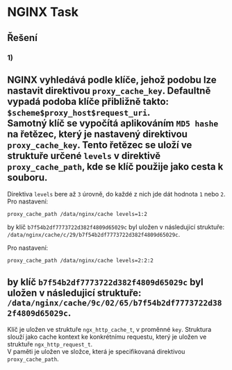 # NGINX Task
## Řešení
### 1)
**NGINX** vyhledává podle klíče, jehož podobu lze nastavit direktivou `proxy_cache_key`. Defaultně vypadá podoba klíče přibližně takto: `$scheme$proxy_host$request_uri`.  
Samotný klíč se vypočítá aplikováním `MD5 hashe` na řetězec, který je nastavený direktivou `proxy_cache_key`. Tento řetězec se uloží ve struktuře určené `levels` v direktivě `proxy_cache_path`, kde se klíč
použije jako cesta k souboru.   
---
Direktiva `levels` bere až `3` úrovně, do každé z nich jde dát hodnota `1` nebo `2`. Pro nastavení: 
```
proxy_cache_path /data/nginx/cache levels=1:2
```
by klíč `b7f54b2df7773722d382f4809d65029c` byl uložen v následujicí struktuře: `/data/nginx/cache/c/29/b7f54b2df7773722d382f4809d65029c`.

Pro nastavení:
```
proxy_cache_path /data/nginx/cache levels=2:2:2
```
by klíč `b7f54b2df7773722d382f4809d65029c` byl uložen v následujicí struktuře: `/data/nginx/cache/9c/02/65/b7f54b2df7773722d382f4809d65029c`.
---

Klíč je uložen ve struktuře `ngx_http_cache_t`, v proměnné `key`. Struktura slouží jako cache kontext ke konkrétnímu requestu, který je uložen ve struktuře `ngx_http_request_t`.  
V paměti je uložen ve složce, která je specifikovaná direktivou `proxy_cache_path`.